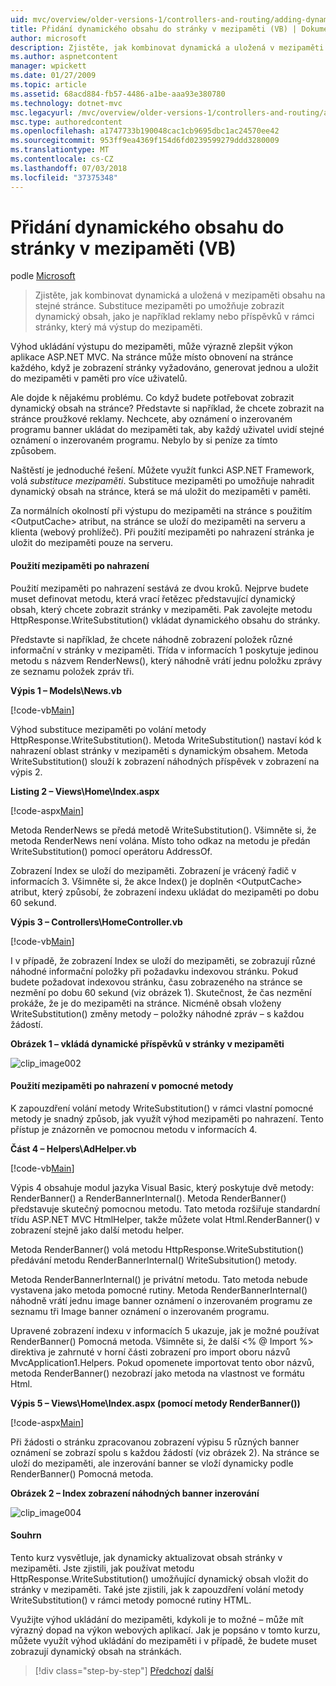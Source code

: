 ```yaml
---
uid: mvc/overview/older-versions-1/controllers-and-routing/adding-dynamic-content-to-a-cached-page-vb
title: Přidání dynamického obsahu do stránky v mezipaměti (VB) | Dokumentace Microsoftu
author: microsoft
description: Zjistěte, jak kombinovat dynamická a uložená v mezipaměti obsahu na stejné stránce. Substituce mezipaměti po umožňuje zobrazit dynamický obsah, jako je například o oznámení o inzerovaných programech banner...
ms.author: aspnetcontent
manager: wpickett
ms.date: 01/27/2009
ms.topic: article
ms.assetid: 68acd884-fb57-4486-a1be-aaa93e380780
ms.technology: dotnet-mvc
msc.legacyurl: /mvc/overview/older-versions-1/controllers-and-routing/adding-dynamic-content-to-a-cached-page-vb
msc.type: authoredcontent
ms.openlocfilehash: a1747733b190048cac1cb9695dbc1ac24570ee42
ms.sourcegitcommit: 953ff9ea4369f154d6fd0239599279ddd3280009
ms.translationtype: MT
ms.contentlocale: cs-CZ
ms.lasthandoff: 07/03/2018
ms.locfileid: "37375348"
---
```

<a name="adding-dynamic-content-to-a-cached-page-vb"></a>Přidání dynamického obsahu do stránky v mezipaměti (VB)
====================
podle [Microsoft](https://github.com/microsoft)

> Zjistěte, jak kombinovat dynamická a uložená v mezipaměti obsahu na stejné stránce. Substituce mezipaměti po umožňuje zobrazit dynamický obsah, jako je například reklamy nebo příspěvků v rámci stránky, který má výstup do mezipaměti.


Výhod ukládání výstupu do mezipaměti, může výrazně zlepšit výkon aplikace ASP.NET MVC. Na stránce může místo obnovení na stránce každého, když je zobrazení stránky vyžadováno, generovat jednou a uložit do mezipaměti v paměti pro více uživatelů.

Ale dojde k nějakému problému. Co když budete potřebovat zobrazit dynamický obsah na stránce? Představte si například, že chcete zobrazit na stránce proužkové reklamy. Nechcete, aby oznámení o inzerovaném programu banner ukládat do mezipaměti tak, aby každý uživatel uvidí stejné oznámení o inzerovaném programu. Nebylo by si peníze za tímto způsobem.

Naštěstí je jednoduché řešení. Můžete využít funkci ASP.NET Framework, volá *substituce mezipaměti*. Substituce mezipaměti po umožňuje nahradit dynamický obsah na stránce, která se má uložit do mezipaměti v paměti.


Za normálních okolností při výstupu do mezipaměti na stránce s použitím &lt;OutputCache&gt; atribut, na stránce se uloží do mezipaměti na serveru a klienta (webový prohlížeč). Při použití mezipaměti po nahrazení stránka je uložit do mezipaměti pouze na serveru.


#### <a name="using-post-cache-substitution"></a>Použití mezipaměti po nahrazení

Použití mezipaměti po nahrazení sestává ze dvou kroků. Nejprve budete muset definovat metodu, která vrací řetězec představující dynamický obsah, který chcete zobrazit stránky v mezipaměti. Pak zavolejte metodu HttpResponse.WriteSubstitution() vkládat dynamického obsahu do stránky.

Představte si například, že chcete náhodně zobrazení položek různé informační v stránky v mezipaměti. Třída v informacích 1 poskytuje jedinou metodu s názvem RenderNews(), který náhodně vrátí jednu položku zprávy ze seznamu položek zpráv tři.

**Výpis 1 – Models\News.vb**

[!code-vb[Main](adding-dynamic-content-to-a-cached-page-vb/samples/sample1.vb)]

Výhod substituce mezipaměti po volání metody HttpResponse.WriteSubstitution(). Metoda WriteSubstitution() nastaví kód k nahrazení oblast stránky v mezipaměti s dynamickým obsahem. Metoda WriteSubstitution() slouží k zobrazení náhodných příspěvek v zobrazení na výpis 2.

**Listing 2 – Views\Home\Index.aspx**

[!code-aspx[Main](adding-dynamic-content-to-a-cached-page-vb/samples/sample2.aspx)]

Metoda RenderNews se předá metodě WriteSubstitution(). Všimněte si, že metoda RenderNews není volána. Místo toho odkaz na metodu je předán WriteSubstitution() pomocí operátoru AddressOf.

Zobrazení Index se uloží do mezipaměti. Zobrazení je vrácený řadič v informacích 3. Všimněte si, že akce Index() je doplněn &lt;OutputCache&gt; atribut, který způsobí, že zobrazení indexu ukládat do mezipaměti po dobu 60 sekund.

**Výpis 3 – Controllers\HomeController.vb**

[!code-vb[Main](adding-dynamic-content-to-a-cached-page-vb/samples/sample3.vb)]

I v případě, že zobrazení Index se uloží do mezipaměti, se zobrazují různé náhodné informační položky při požadavku indexovou stránku. Pokud budete požadovat indexovou stránku, času zobrazeného na stránce se nezmění po dobu 60 sekund (viz obrázek 1). Skutečnost, že čas nezmění prokáže, že je do mezipaměti na stránce. Nicméně obsah vloženy WriteSubstitution() změny metody – položky náhodné zpráv – s každou žádostí.

**Obrázek 1 – vkládá dynamické příspěvků v stránky v mezipaměti**

![clip_image002](adding-dynamic-content-to-a-cached-page-vb/_static/image1.jpg)

#### <a name="using-post-cache-substitution-in-helper-methods"></a>Použití mezipaměti po nahrazení v pomocné metody

K zapouzdření volání metody WriteSubstitution() v rámci vlastní pomocné metody je snadný způsob, jak využít výhod mezipaměti po nahrazení. Tento přístup je znázorněn ve pomocnou metodu v informacích 4.

**Část 4 – Helpers\AdHelper.vb**

[!code-vb[Main](adding-dynamic-content-to-a-cached-page-vb/samples/sample4.vb)]

Výpis 4 obsahuje modul jazyka Visual Basic, který poskytuje dvě metody: RenderBanner() a RenderBannerInternal(). Metoda RenderBanner() představuje skutečný pomocnou metodu. Tato metoda rozšiřuje standardní třídu ASP.NET MVC HtmlHelper, takže můžete volat Html.RenderBanner() v zobrazení stejně jako další metodu helper.

Metoda RenderBanner() volá metodu HttpResponse.WriteSubstitution() předávání metodu RenderBannerInternal() WriteSubsitution() metody.

Metoda RenderBannerInternal() je privátní metodu. Tato metoda nebude vystavena jako metoda pomocné rutiny. Metoda RenderBannerInternal() náhodně vrátí jednu image banner oznámení o inzerovaném programu ze seznamu tři Image banner oznámení o inzerovaném programu.

Upravené zobrazení indexu v informacích 5 ukazuje, jak je možné používat RenderBanner() Pomocná metoda. Všimněte si, že další &lt;% @ Import %&gt; direktiva je zahrnuté v horní části zobrazení pro import oboru názvů MvcApplication1.Helpers. Pokud opomenete importovat tento obor názvů, metoda RenderBanner() nezobrazí jako metoda na vlastnost ve formátu Html.

**Výpis 5 – Views\Home\Index.aspx (pomocí metody RenderBanner())**

[!code-aspx[Main](adding-dynamic-content-to-a-cached-page-vb/samples/sample5.aspx)]

Při žádosti o stránku zpracovanou zobrazení výpisu 5 různých banner oznámení se zobrazí spolu s každou žádostí (viz obrázek 2). Na stránce se uloží do mezipaměti, ale inzerování banner se vloží dynamicky podle RenderBanner() Pomocná metoda.

**Obrázek 2 – Index zobrazení náhodných banner inzerování**

![clip_image004](adding-dynamic-content-to-a-cached-page-vb/_static/image2.jpg)

#### <a name="summary"></a>Souhrn

Tento kurz vysvětluje, jak dynamicky aktualizovat obsah stránky v mezipaměti. Jste zjistili, jak používat metodu HttpResponse.WriteSubstitution() umožňující dynamický obsah vložit do stránky v mezipaměti. Také jste zjistili, jak k zapouzdření volání metody WriteSubstitution() v rámci metody pomocné rutiny HTML.

Využijte výhod ukládání do mezipaměti, kdykoli je to možné – může mít výrazný dopad na výkon webových aplikací. Jak je popsáno v tomto kurzu, můžete využít výhod ukládání do mezipaměti i v případě, že budete muset zobrazují dynamický obsah na stránkách.

> [!div class="step-by-step"]
> [Předchozí](improving-performance-with-output-caching-vb.md)
> [další](creating-a-controller-vb.md)

